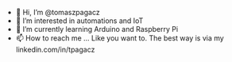 - 👋 Hi, I’m @tomaszpagacz
- 👀 I’m interested in automations and IoT
- 🌱 I’m currently learning Arduino and Raspberry Pi
- 📫 How to reach me ... Like you want to. The best way is via my linkedin.com/in/tpagacz

<!---
tomaszpagacz/tomaszpagacz is a ✨ special ✨ repository because its `README.md` (this file) appears on your GitHub profile.
You can click the Preview link to take a look at your changes.
--->
